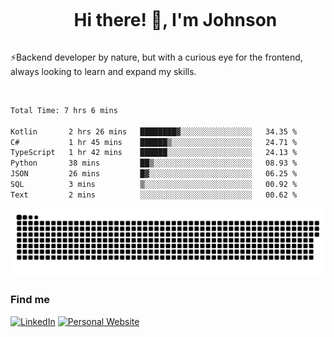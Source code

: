 <div id="user-content-toc">
  <ul align="center">
    <summary><h1 style="display: inline-block">Hi there! 👋, I'm Johnson</h1></summary>
  </ul>
</div>

⚡Backend developer by nature, but with a curious eye for the frontend, always looking to learn and expand my skills.

<br>


<!--START_SECTION:waka-->

```txt
Total Time: 7 hrs 6 mins

Kotlin       2 hrs 26 mins   ████████▓░░░░░░░░░░░░░░░░   34.35 %
C#           1 hr 45 mins    ██████▒░░░░░░░░░░░░░░░░░░   24.71 %
TypeScript   1 hr 42 mins    ██████░░░░░░░░░░░░░░░░░░░   24.13 %
Python       38 mins         ██▒░░░░░░░░░░░░░░░░░░░░░░   08.93 %
JSON         26 mins         █▓░░░░░░░░░░░░░░░░░░░░░░░   06.25 %
SQL          3 mins          ▒░░░░░░░░░░░░░░░░░░░░░░░░   00.92 %
Text         2 mins          ░░░░░░░░░░░░░░░░░░░░░░░░░   00.62 %
```

<!--END_SECTION:waka-->

<picture>
  <source  srcset="https://github.com/joshwambere/joshwambere/blob/output/github-contribution-grid-snake-dark.svg?palette=github-dark">
  <source  srcset="https://github.com/joshwambere/joshwambere/blob/output/github-contribution-grid-snake.svg">
  <img alt="github contribution grid snake animation" src="https://github.com/joshwambere/joshwambere/blob/output/github-contribution-grid-snake.svg">
</picture>

### Find me
<a href="https://www.linkedin.com/in/dusabe-johnson" target="_blank"><img src="https://img.shields.io/badge/LinkedIn-%230077B5.svg?&style=flat&logo=linkedin&logoColor=white" alt="LinkedIn"></a>
‎‎ [![Personal Website](https://img.shields.io/badge/visit-Johnsonis.me-blue)](https://johnsonis.me/)

